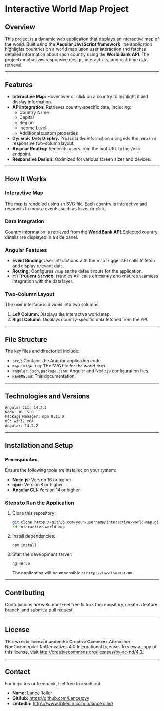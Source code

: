 # Interactive World Map Project

## Overview
This project is a dynamic web application that displays an interactive map of the world. Built using the **Angular JavaScript framework**, the application highlights countries on a world map upon user interaction and fetches detailed information about each country using the **World Bank API**. The project emphasizes responsive design, interactivity, and real-time data retrieval.

---

## Features
- **Interactive Map:** Hover over or click on a country to highlight it and display information.
- **API Integration:** Retrieves country-specific data, including:
  - Country Name
  - Capital
  - Region
  - Income Level
  - Additional custom properties
- **Dynamic Data Display:** Presents the information alongside the map in a responsive two-column layout.
- **Angular Routing:** Redirects users from the root URL to the `/map` endpoint.
- **Responsive Design:** Optimized for various screen sizes and devices.

---

## How It Works

### Interactive Map
The map is rendered using an SVG file. Each country is interactive and responds to mouse events, such as hover or click.

### Data Integration
Country information is retrieved from the **World Bank API**. Selected country details are displayed in a side panel.

### Angular Features
- **Event Binding:** User interactions with the map trigger API calls to fetch and display relevant data.
- **Routing:** Configures `/map` as the default route for the application.
- **HTTPClient Service:** Handles API calls efficiently and ensures seamless integration with the data layer.

### Two-Column Layout
The user interface is divided into two columns:
1. **Left Column:** Displays the interactive world map.
2. **Right Column:** Displays country-specific data fetched from the API.

---

## File Structure

The key files and directories include:
- `src/`: Contains the Angular application code.
- `map-image.svg`: The SVG file for the world map.
- `angular.json`, `package.json`: Angular and Node.js configuration files.
- `README.md`: This documentation.

---

## Technologies and Versions
```bash
Angular CLI: 14.2.3
Node: 16.15.0
Package Manager: npm 8.11.0
OS: win32 x64
Angular: 14.2.2
```

---

## Installation and Setup

### Prerequisites
Ensure the following tools are installed on your system:
- **Node.js:** Version 16 or higher
- **npm:** Version 8 or higher
- **Angular CLI:** Version 14 or higher

### Steps to Run the Application
1. Clone this repository:
   ```bash
   git clone https://github.com/your-username/interactive-world-map.git
   cd interactive-world-map
   ```

2. Install dependencies:
   ```bash
   npm install
   ```

3. Start the development server:
   ```bash
   ng serve
   ```
   The application will be accessible at `http://localhost:4200`.

---

## Contributing
Contributions are welcome! Feel free to fork the repository, create a feature branch, and submit a pull request.

---

## License
This work is licensed under the Creative Commons Attribution-NonCommercial-NoDerivatives 4.0 International License.
To view a copy of this license, visit http://creativecommons.org/licenses/by-nc-nd/4.0/.

---

## Contact
For inquiries or feedback, feel free to reach out:
- **Name:** Lance Roller 
- **GitHub:** https://github.com/Lanceroyy
- **LinkedIn:** https://www.linkedin.com/in/lanceroller/
